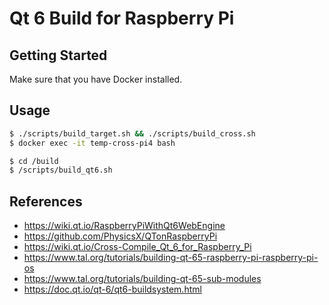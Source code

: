 # Qt 6 Build for Raspberry Pi

## Getting Started

Make sure that you have Docker installed.

## Usage

```bash
$ ./scripts/build_target.sh && ./scripts/build_cross.sh
$ docker exec -it temp-cross-pi4 bash

$ cd /build
$ /scripts/build_qt6.sh
```

## References

* https://wiki.qt.io/RaspberryPiWithQt6WebEngine
* https://github.com/PhysicsX/QTonRaspberryPi
* https://wiki.qt.io/Cross-Compile_Qt_6_for_Raspberry_Pi
* https://www.tal.org/tutorials/building-qt-65-raspberry-pi-raspberry-pi-os
* https://www.tal.org/tutorials/building-qt-65-sub-modules
* https://doc.qt.io/qt-6/qt6-buildsystem.html
